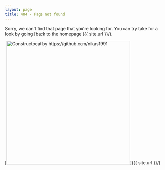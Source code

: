```yaml
---
layout: page
title: 404 - Page not found
---
```


Sorry, we can't find that page that you're looking for. You can try take for a look by going [back to the homepage]({{ site.url }}/).

[<img src="{{ site.url }}/img/404.jpg" alt="Constructocat by https://github.com/nikas1991" style="width: 400px;"/>]({{ site.url }}/)
